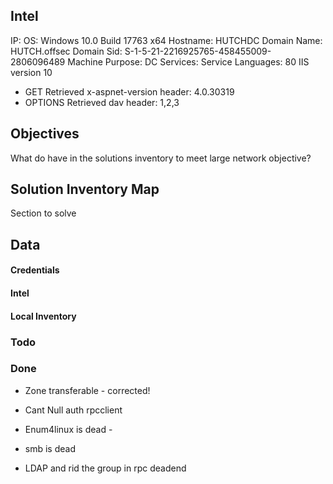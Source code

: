 ## Intel

IP:
OS: Windows 10.0 Build 17763 x64
Hostname: HUTCHDC
Domain Name: HUTCH.offsec
Domain Sid: S-1-5-21-2216925765-458455009-2806096489
Machine Purpose: DC
Services:
Service Languages:
80 IIS version 10
+ GET Retrieved x-aspnet-version header: 4.0.30319
+ OPTIONS Retrieved dav header: 1,2,3

## Objectives


What do have in the solutions inventory to meet large network objective?

## Solution Inventory Map
Section to solve 
 


## Data 

#### Credentials

#### Intel

#### Local Inventory



### Todo



### Done

- Zone transferable - corrected!
- Cant Null auth rpcclient 
- Enum4linux is dead - 
- smb is dead
 
- LDAP and rid the group in rpc deadend